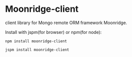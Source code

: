 # Moonridge-client
client library for Mongo remote ORM framework Moonridge.

Install with jspm(for browser) or npm(for node):

```
npm install moonridge-client

jspm install moonridge-client
``` 
